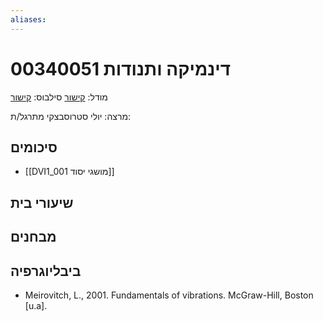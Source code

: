 ```yaml
---
aliases:
---
```

# דינמיקה ותנודות 00340051

מודל: [קישור](https://moodle24.technion.ac.il/course/view.php?id=143)
סילבוס: [קישור](https://moodle24.technion.ac.il/pluginfile.php/188367/mod_resource/content/1/Syllabus_2024_2025_to_publish_11.11.2024%20-Gilad%20Israel.pdf)

מרצה: יולי סטרוסבצקי
מתרגל/ת:

## סיכומים
- [[DVI1_001 מושגי יסוד]]

## שיעורי בית

## מבחנים

## ביבליוגרפיה
- Meirovitch, L., 2001. Fundamentals of vibrations. McGraw-Hill, Boston [u.a].
